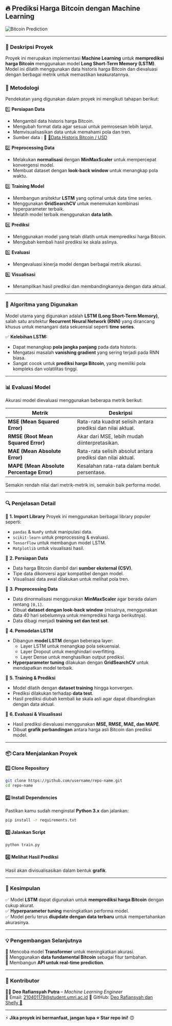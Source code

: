 ## 🔥 Prediksi Harga Bitcoin dengan Machine Learning

![Bitcoin Prediction](https://upload.wikimedia.org/wikipedia/commons/4/46/Bitcoin.svg)

---

### 🚀 **Deskripsi Proyek**

Proyek ini merupakan implementasi **Machine Learning** untuk **memprediksi harga Bitcoin** menggunakan model **Long Short-Term Memory (LSTM)**. Model ini dilatih menggunakan data historis harga Bitcoin dan dievaluasi dengan berbagai metrik untuk memastikan keakuratannya.

### 📌 **Metodologi**

Pendekatan yang digunakan dalam proyek ini mengikuti tahapan berikut:

1️⃣ **Persiapan Data**

- Mengambil data historis harga Bitcoin.
- Mengubah format data agar sesuai untuk pemrosesan lebih lanjut.
- Memvisualisasikan data untuk memahami pola dan tren.
- Sumber data : 🔗 [📃Data Historis Bitcoin / USD](https://www.investing.com/crypto/bitcoin/btc-usd)

2️⃣ **Preprocessing Data**

- Melakukan **normalisasi** dengan **MinMaxScaler** untuk mempercepat konvergensi model.
- Membuat dataset dengan **look-back window** untuk menangkap pola waktu.

3️⃣ **Training Model**

- Membangun arsitektur **LSTM** yang optimal untuk data time series.
- Menggunakan **GridSearchCV** untuk menemukan kombinasi hyperparameter terbaik.
- Melatih model terbaik menggunakan **data latih**.

4️⃣ **Prediksi**

- Menggunakan model yang telah dilatih untuk memprediksi harga Bitcoin.
- Mengubah kembali hasil prediksi ke skala aslinya.

5️⃣ **Evaluasi**

- Mengevaluasi kinerja model dengan berbagai metrik akurasi.

6️⃣ **Visualisasi**

- Menampilkan hasil prediksi dan membandingkannya dengan data aktual.

---

### 🤖 **Algoritma yang Digunakan**

Model utama yang digunakan adalah **LSTM (Long Short-Term Memory)**, salah satu arsitektur **Recurrent Neural Network (RNN)** yang dirancang khusus untuk menangani data sekuensial seperti **time series**.

✅ **Kelebihan LSTM:**

- Dapat menangkap **pola jangka panjang** pada data historis.
- Mengatasi masalah **vanishing gradient** yang sering terjadi pada RNN biasa.
- Sangat cocok untuk **prediksi harga Bitcoin**, yang memiliki pola kompleks dan volatilitas tinggi.

---

### 📊 **Evaluasi Model**

Akurasi model dievaluasi menggunakan beberapa metrik berikut:

| **Metrik**                                | **Deskripsi**                                               |
| ----------------------------------------- | ----------------------------------------------------------- |
| **MSE (Mean Squared Error)**              | Rata-rata kuadrat selisih antara prediksi dan nilai aktual. |
| **RMSE (Root Mean Squared Error)**        | Akar dari MSE, lebih mudah diinterpretasikan.               |
| **MAE (Mean Absolute Error)**             | Rata-rata selisih absolut antara prediksi dan nilai aktual. |
| **MAPE (Mean Absolute Percentage Error)** | Kesalahan rata-rata dalam bentuk persentase.                |

Semakin rendah nilai dari metrik-metrik ini, semakin baik performa model.

---

### 🔍 **Penjelasan Detail**

📌 **1. Import Library**
Proyek ini menggunakan berbagai library populer seperti:

- `pandas` & `NumPy` untuk manipulasi data.
- `scikit-learn` untuk preprocessing & evaluasi.
- `TensorFlow` untuk membangun model LSTM.
- `Matplotlib` untuk visualisasi hasil.

📌 **2. Persiapan Data**

- Data harga Bitcoin diambil dari **sumber eksternal (CSV)**.
- Tipe data dikonversi agar kompatibel dengan model.
- Visualisasi data awal dilakukan untuk melihat pola tren.

📌 **3. Preprocessing Data**

- Data dinormalisasi menggunakan **MinMaxScaler** agar berada dalam rentang `[0,1]`.
- Dibuat **dataset dengan look-back window** (misalnya, menggunakan data 40 hari sebelumnya untuk memprediksi harga berikutnya).
- Data dibagi menjadi **training set dan test set**.

📌 **4. Pemodelan LSTM**

- Dibangun **model LSTM** dengan beberapa layer:
  - Layer LSTM untuk menangkap pola sekuensial.
  - Layer Dropout untuk menghindari overfitting.
  - Layer Dense untuk menghasilkan output prediksi.
- **Hyperparameter tuning** dilakukan dengan **GridSearchCV** untuk mendapatkan model terbaik.

📌 **5. Training & Prediksi**

- Model dilatih dengan **dataset training** hingga konvergen.
- Prediksi dilakukan terhadap **data test**.
- Hasil prediksi diubah kembali ke skala asli agar dapat dibandingkan dengan data aktual.

📌 **6. Evaluasi & Visualisasi**

- Hasil prediksi dievaluasi menggunakan **MSE, RMSE, MAE, dan MAPE**.
- Dibuat **grafik perbandingan** antara harga asli Bitcoin dan prediksi model.

---

### 📦 **Cara Menjalankan Proyek**

#### 1️⃣ **Clone Repository**

```bash
git clone https://github.com/username/repo-name.git
cd repo-name
```

#### 2️⃣ **Install Dependencies**

Pastikan kamu sudah menginstal **Python 3.x** dan jalankan:

```bash
pip install -r requirements.txt
```

#### 3️⃣ **Jalankan Script**

```bash
python train.py
```

#### 4️⃣ **Melihat Hasil Prediksi**

Hasil akan divisualisasikan dalam bentuk **grafik**.

---

### 🎯 **Kesimpulan**

✅ Model **LSTM** dapat digunakan untuk **memprediksi harga Bitcoin** dengan cukup akurat.  
✅ **Hyperparameter tuning** meningkatkan performa model.  
✅ Model perlu terus **diupdate dengan data terbaru** untuk mempertahankan akurasinya.

---

### 💡 **Pengembangan Selanjutnya**

🔹 Mencoba model **Transformer** untuk meningkatkan akurasi.  
🔹 Menggunakan **data fundamental Bitcoin** sebagai fitur tambahan.  
🔹 Membangun **API untuk real-time prediction**.

---

### 📌 **Kontributor**

👨‍💻 **Deo Rafiansyah Putra** – _Machine Learning Engineer_  
📧 Email: 210401179@student.umri.ac.id
🔗 GitHub: [Deo Rafiansyah dan Shelly 👻](https://github.com/deorafiansev)

---

⚡ **Jika proyek ini bermanfaat, jangan lupa ⭐ Star repo ini!** 😊

